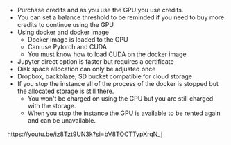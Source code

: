 - Purchase credits and as you use the GPU you use credits. 
- You can set a balance threshold to be reminded if you need to buy more credits to continue using the GPU
- Using docker and docker image
	- Docker image is loaded to the GPU
	- Can use Pytorch and CUDA 
	- You must know how to load CUDA on the docker image 
- Jupyter direct option is faster but requires a certificate 
- Disk space allocation can only be adjusted once 
- Dropbox, backblaze, SD bucket compatible for cloud storage 
- If you stop the instance all of the process of the docker is stopped but the allocated storage is still there. 
	- You won't be charged on using the GPU but you are still charged with the storage. 
	- When you stop the instance the GPU is available to be rented again and can be unavailable. 

https://youtu.be/iz8Tzt9UN3k?si=bV8TOCTTypXrqN_j